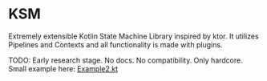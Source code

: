 # KSM

Extremely extensible Kotlin State Machine Library 
inspired by ktor. It utilizes Pipelines and Contexts
and all functionality is made with plugins.

TODO: Early research stage. No docs. No compatibility. Only hardcore.
Small example here: [Example2.kt](ktgbotapi/src/jvmTest/kotlin/Example2.kt)
